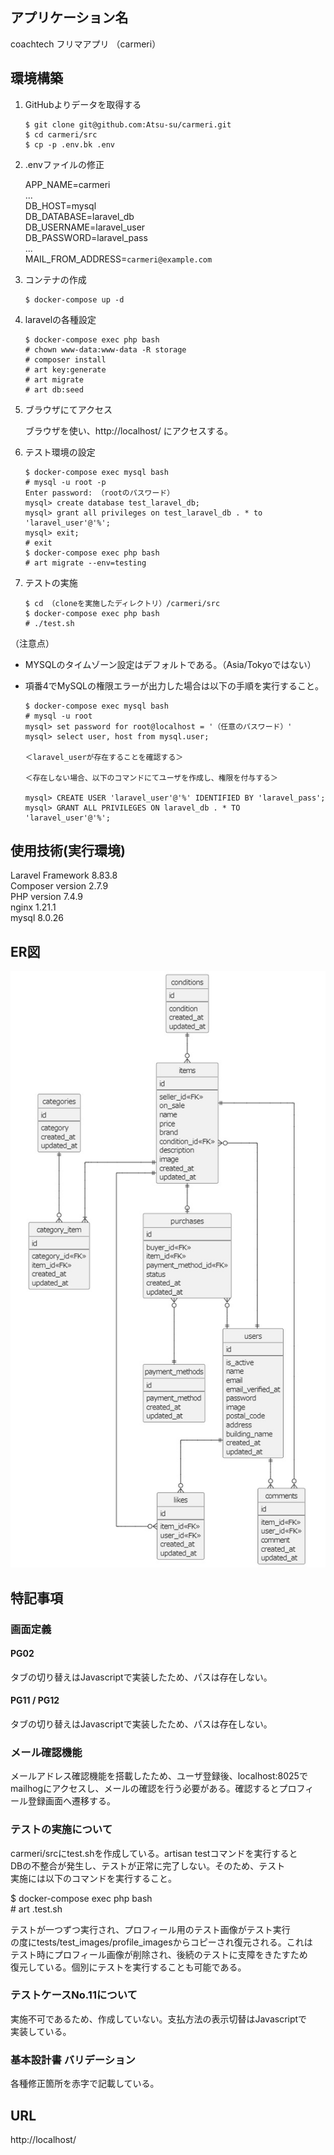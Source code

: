 ## アプリケーション名
coachtech フリマアプリ （carmeri）

## 環境構築
1. GitHubよりデータを取得する
    ```
    $ git clone git@github.com:Atsu-su/carmeri.git  
    $ cd carmeri/src  
    $ cp -p .env.bk .env  
    ```

2. .envファイルの修正  

    APP_NAME=carmeri  
    ...  
    DB_HOST=mysql  
    DB_DATABASE=laravel_db  
    DB_USERNAME=laravel_user  
    DB_PASSWORD=laravel_pass  
    ...  
    MAIL_FROM_ADDRESS=`carmeri@example.com`  

3. コンテナの作成  
    ```
    $ docker-compose up -d  
    ```

4. laravelの各種設定
    ```
    $ docker-compose exec php bash  
    # chown www-data:www-data -R storage  
    # composer install  
    # art key:generate  
    # art migrate  
    # art db:seed  
    ```

5. ブラウザにてアクセス

    ブラウザを使い、http://localhost/ にアクセスする。

6. テスト環境の設定
    ```
    $ docker-compose exec mysql bash  
    # mysql -u root -p  
    Enter password: （rootのパスワード）
    mysql> create database test_laravel_db;  
    mysql> grant all privileges on test_laravel_db . * to 'laravel_user'@'%';  
    mysql> exit;  
    # exit  
    $ docker-compose exec php bash  
    # art migrate --env=testing  
    ```

7. テストの実施
    ```
    $ cd （cloneを実施したディレクトリ）/carmeri/src  
    $ docker-compose exec php bash  
    # ./test.sh  
    ```

（注意点）
- MYSQLのタイムゾーン設定はデフォルトである。（Asia/Tokyoではない）
- 項番4でMySQLの権限エラーが出力した場合は以下の手順を実行すること。

    ```
    $ docker-compose exec mysql bash
    # mysql -u root
    mysql> set password for root@localhost = '（任意のパスワード）'
    mysql> select user, host from mysql.user;
    
    ＜laravel_userが存在することを確認する＞

    ＜存在しない場合、以下のコマンドにてユーザを作成し、権限を付与する＞
    
    mysql> CREATE USER 'laravel_user'@'%' IDENTIFIED BY 'laravel_pass';
    mysql> GRANT ALL PRIVILEGES ON laravel_db . * TO 'laravel_user'@'%';
    ```

## 使用技術(実行環境)
Laravel Framework 8.83.8  
Composer version 2.7.9  
PHP version 7.4.9  
nginx 1.21.1  
mysql 8.0.26  

## ER図
![ER図](./img/ER_diagram.jpg "ER図")

## 特記事項
### 画面定義
#### PG02
タブの切り替えはJavascriptで実装したため、パスは存在しない。  
#### PG11 / PG12
タブの切り替えはJavascriptで実装したため、パスは存在しない。  

### メール確認機能
メールアドレス確認機能を搭載したため、ユーザ登録後、localhost:8025で  
mailhogにアクセスし、メールの確認を行う必要がある。確認するとプロフィ  
ール登録画面へ遷移する。

### テストの実施について
carmeri/srcにtest.shを作成している。artisan testコマンドを実行すると  
DBの不整合が発生し、テストが正常に完了しない。そのため、テスト  
実施には以下のコマンドを実行すること。  

\$ docker-compose exec php bash  
\# art .test.sh  

テストが一つずつ実行され、プロフィール用のテスト画像がテスト実行  
の度にtests/test_images/profile_imagesからコピーされ復元される。これは  
テスト時にプロフィール画像が削除され、後続のテストに支障をきたすため  
復元している。個別にテストを実行することも可能である。

### テストケースNo.11について
実施不可であるため、作成していない。支払方法の表示切替はJavascriptで  
実装している。

### 基本設計書 バリデーション
各種修正箇所を赤字で記載している。

## URL
http://localhost/
